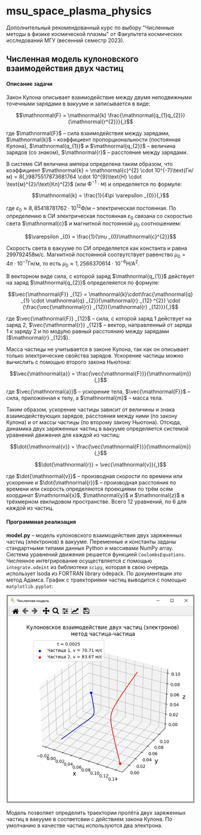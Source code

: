 # msu_space_plasma_physics

Дополнительный рекомендованный курс по выбору "Численные методы в физике космической плазмы" от Факультета космических исследований МГУ (весенний семестр 2023).

## Численная модель кулоновского взаимодействия двух частиц

#### Описание задачи

Закон Кулона описывает взаимодействие между двумя неподвижными точечными зарядами в вакууме и записывается в виде:

$$\mathnormal{F} = \mathnormal{k} \frac{\mathnormal{q_{1}q_{2}}}{\mathnormal{r^{2}}}{,}$$

где $\mathnormal{F}$ – сила взаимодействия между зарядами, $\mathnormal{k}$ – коэффициент пропорциональности (постоянная Кулона), $\mathnormal{q_{1}}$ и $\mathnormal{q_{2}}$ – величина зарядов (со знаком), $\mathnormal{r}$ – расстояние между зарядами.

В системе СИ величина ампера определена таким образом, что коэффициент $\mathnormal{k} = \mathnormal{c}^{2} \cdot 10^{-7}\text{Гн/м} = 8{,}9875517873681764 \cdot 10^{9}\text{Н} \cdot \text{м}^{2}/\text{Кл}^{2}$ (или $\text{Ф}^{-1} \cdot \text{м}$) и определяется по формуле:

$$\mathnormal{k} = \frac{1}{4\pi \varepsilon _{0}}{,}$$

где $\varepsilon _{0} \approx 8{,}85418781762 \cdot 10^{12} \text{Ф/м}$ – электрическая постоянная. По определению в СИ электрическая постоянная $\varepsilon _{0}$ связана со скоростью света $\mathnormal{c}$ и магнитной постоянной $\mu _{0}$ соотношением:

$$\varepsilon _{0} = \frac{1}{\mu _{0}\mathnormal{c}^{2}}$$

Скорость света в вакууме по СИ определяется как константа и равна $299792458 \text{м/с}$. Магнитной постоянной соотвутствует равенство $\mu _{0} = 4 \pi \cdot 10^{-7}\text{Гн/м}$, то есть $\mu _{0} \approx 1{,}2566370614 \cdot 10^{-6}\text{Н/А}^{2}$.

В векторном виде сила, с которой заряд $\mathnormal{q_{1}}$ действует на заряд $\mathnormal{q_{2}}$ определеяется по формуле:

$$\vec{\mathnormal{F}} _{12} = \mathnormal{k}\cdot\frac{\mathnormal{q} _{1} \cdot \mathnormal{q} _{2}}{\mathnormal{r} _{12} ^{2}} \cdot {\frac{\vec{\mathnormal{r}} _{12}}{\mathnormal{r} _{12}}}{,}$$

где $\vec{\mathnormal{F}} _{12}$ – сила, с которой заряд 1 действует на заряд 2, $\vec{\mathnormal{r}} _{12}$ –  вектор, направленный от заряда 1 к заряду 2 и по модулю равный расстоянию между зарядами ($\mathnormal{r} _{12}$). 

Масса частицы не учитывается в законе Кулона, так как он описывает только электрические свойства зарядов. Ускорение частицы можно вычислить с помощью второго закона Ньютона:

$$\vec{\mathnormal{a}} = \frac{\vec{\mathnormal{F}}}{\mathnormal{m}}{,}$$

где $\vec{\mathnormal{a}}$ – ускорение тела, $\vec{\mathnormal{F}}$ – сила, приложенная к телу, а $\mathnormal{m}$ – масса тела.

Таким образом, ускорение частицы зависит от величины и знака взаимодействующих зарядов, расстояния между ними (по закону Кулона) и от массы частицы (по второму закону Ньютона). Отсюда, динамика двух заряженных частиц в вакууме определяется системой уравнений движения для каждой из частиц:

$$\dot{\mathnormal{v}} = \frac{\vec{\mathnormal{F}}}{\mathnormal{m}}{,}$$

$$\dot{\mathnormal{r}} = \vec{\mathnormal{v}}{,}$$

где $\dot{\mathnormal{v}}$ – производная скорости по времени или ускорение и $\dot{\mathnormal{r}}$ – производная расстояния по времени или скорость определяются проекциями по трём осям координат $\mathnormal{x}$, $\mathnormal{y}$ и $\mathnormal{z}$ в трёхмерном евклидовом пространстве. Всего 12 уравнений, по 6 для каждой из частиц.

#### Программная реализация

**model.py** – модель кулоновского взаимодействия двух заряженных частиц (электронов) в вакууме. Переменные и константы заданы стандартными типами данных Python и массивами NumPy array. Система уравнений движения решается функцией `CoulombsEquations`. Численное интегрирование осуществляется с помощью `integrate.odeint` из библиотеки `scipy`, которая в свою очередь использует lsoda из FORTRAN library odepack. По документации это метод Адамса. График с траекториями частиц выводится с помощью `matplotlib.pyplot`:

![Скриншот model.py](/images/screen_model.jpg "Траектории движения двух электронов")

Модель позволяет определить траектории пролёта двух заряженных частиц в вакууме в соответсвии с действием закона Кулона. По умолчанию в качестве частиц используются два электрона.
